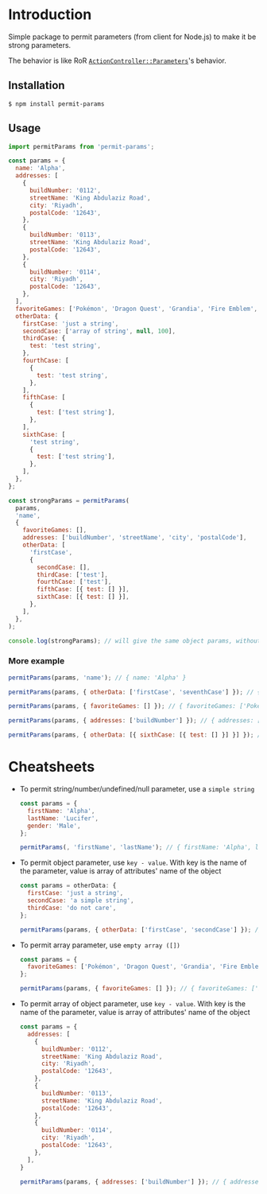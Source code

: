 # Introduction

Simple package to permit parameters (from client for Node.js) to make it be strong parameters.

The behavior is like RoR [`ActionController::Parameters`](http://edgeguides.rubyonrails.org/action_controller_overview.html#strong-parameters)'s behavior.

## Installation

    $ npm install permit-params

## Usage

```js
import permitParams from 'permit-params';

const params = {
  name: 'Alpha',
  addresses: [
    {
      buildNumber: '0112',
      streetName: 'King Abdulaziz Road',
      city: 'Riyadh',
      postalCode: '12643',
    },
    {
      buildNumber: '0113',
      streetName: 'King Abdulaziz Road',
      postalCode: '12643',
    },
    {
      buildNumber: '0114',
      city: 'Riyadh',
      postalCode: '12643',
    },
  ],
  favoriteGames: ['Pokémon', 'Dragon Quest', 'Grandia', 'Fire Emblem', 'Megaman'],
  otherData: {
    firstCase: 'just a string',
    secondCase: ['array of string', null, 100],
    thirdCase: {
      test: 'test string',
    },
    fourthCase: [
      {
        test: 'test string',
      },
    ],
    fifthCase: [
      {
        test: ['test string'],
      },
    ],
    sixthCase: [
      'test string',
      {
        test: ['test string'],
      },
    ],
  },
};

const strongParams = permitParams(
  params,
  'name',
  {
    favoriteGames: [],
    addresses: ['buildNumber', 'streetName', 'city', 'postalCode'],
    otherData: [
      'firstCase',
      {
        secondCase: [],
        thirdCase: ['test'],
        fourthCase: ['test'],
        fifthCase: [{ test: [] }],
        sixthCase: [{ test: [] }],
      },
    ],
  },
);

console.log(strongParams); // will give the same object params, without element 'test string' of sixthCase
```

### More example

```js
permitParams(params, 'name'); // { name: 'Alpha' }

permitParams(params, { otherData: ['firstCase', 'seventhCase'] }); // { otherData: { firstCase: 'just a string' } }

permitParams(params, { favoriteGames: [] }); // { favoriteGames: ['Pokémon', 'Dragon Quest', 'Grandia', 'Fire Emblem', 'Megaman'] }

permitParams(params, { addresses: ['buildNumber'] }); // { addresses: [{ buildNumber: '0112' }, { buildNumber: '0113' }, { buildNumber: '0114' }] }

permitParams(params, { otherData: [{ sixthCase: [{ test: [] }] }] }); // { otherData: { sixthCase: [{ test: ['test string'] }] } }
```

# Cheatsheets

- To permit string/number/undefined/null parameter, use a `simple string`

  ```js
  const params = {
    firstName: 'Alpha',
    lastName: 'Lucifer',
    gender: 'Male',
  };

  permitParams(, 'firstName', 'lastName'); // { firstName: 'Alpha', lastName: 'Lucifer' }
  ```

- To permit object parameter, use `key - value`. With key is the name of the parameter, value is array of attributes' name of the object

  ```js
  const params = otherData: {
    firstCase: 'just a string',
    secondCase: 'a simple string',
    thirdCase: 'do not care',
  };

  permitParams(params, { otherData: ['firstCase', 'secondCase'] }); // { otherData: { firstCase: 'just a string, secondCase: 'a simple string' } }
  ```

- To permit array parameter, use `empty array ([])`

  ```js
  const params = {
    favoriteGames: ['Pokémon', 'Dragon Quest', 'Grandia', 'Fire Emblem', 'Megaman'],
  };

  permitParams(params, { favoriteGames: [] }); // { favoriteGames: ['Pokémon', 'Dragon Quest', 'Grandia', 'Fire Emblem', 'Megaman'] }
  ```

- To permit array of object parameter, use `key - value`. With key is the name of the parameter, value is array of attributes' name of the object

  ```js
  const params = {
    addresses: [
      {
        buildNumber: '0112',
        streetName: 'King Abdulaziz Road',
        city: 'Riyadh',
        postalCode: '12643',
      },
      {
        buildNumber: '0113',
        streetName: 'King Abdulaziz Road',
        postalCode: '12643',
      },
      {
        buildNumber: '0114',
        city: 'Riyadh',
        postalCode: '12643',
      },
    ],
  }

  permitParams(params, { addresses: ['buildNumber'] }); // { addresses: [{ buildNumber: '0112' }, { buildNumber: '0113' }, { buildNumber: '0114' }] }
  ```

